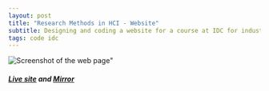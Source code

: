 ```yaml
---
layout: post
title: "Research Methods in HCI - Website"
subtitle: Designing and coding a website for a course at IDC for industry professionals and academics.
tags: code idc
---
```


![Screenshot of the web page"](https://gyanl.com/assets/Intro-QRM.png)
##### [Live site](http://www.idc.iitb.ac.in/~anirudha/QRMHCI20_02/) and [Mirror](https://gyanl.com/qrm2020/)
